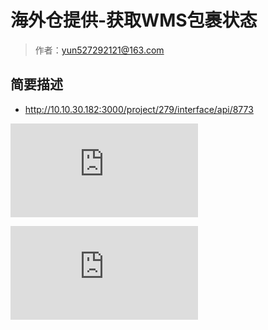 # 海外仓提供-获取WMS包裹状态

> 作者：yun527292121@163.com

## 简要描述

- http://10.10.30.182:3000/project/279/interface/api/8773

![](http://showdoc.zehui.local/server/index.php?s=/api/attachment/visitFile/sign/c1f1bb59a075b4c6223b605e4bcc5b18&showdoc=.jpg)

![](http://showdoc.zehui.local/server/index.php?s=/api/attachment/visitFile/sign/042572a2d6eb7257b1d4ebdeeacda50b&showdoc=.jpg)